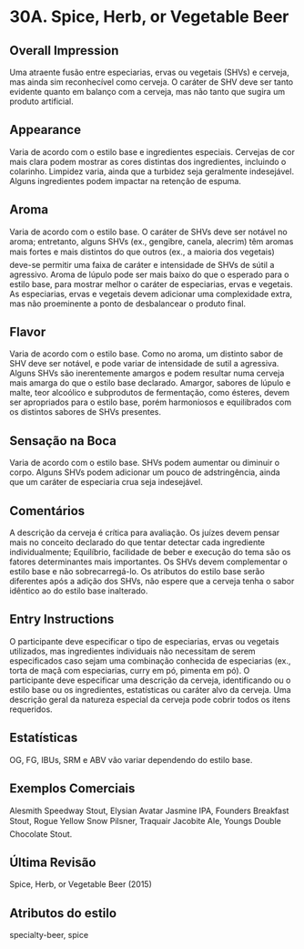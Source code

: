 # 30A. Spice, Herb, or Vegetable Beer

## Overall Impression

Uma atraente fusão entre especiarias, ervas ou vegetais (SHVs) e cerveja, mas ainda sim reconhecível como cerveja. O caráter de SHV deve ser tanto evidente quanto em balanço com a cerveja, mas não tanto que sugira um produto artificial.

## Appearance

Varia de acordo com o estilo base e ingredientes especiais. Cervejas de cor mais clara podem mostrar as cores distintas dos ingredientes, incluindo o colarinho. Limpidez varia, ainda que a turbidez seja geralmente indesejável. Alguns ingredientes podem impactar na retenção de espuma.

## Aroma

Varia de acordo com o estilo base. O caráter de SHVs deve ser notável no aroma; entretanto, alguns SHVs (ex., gengibre, canela, alecrim) têm aromas mais fortes e mais distintos do que outros (ex., a maioria dos vegetais)  deve-se permitir uma faixa de caráter e intensidade de SHVs de sútil a agressivo. Aroma de lúpulo pode ser mais baixo do que o esperado para o estilo base, para mostrar melhor o caráter de especiarias, ervas e vegetais. As especiarias, ervas e vegetais devem adicionar uma complexidade extra, mas não proeminente a ponto de desbalancear o produto final.

## Flavor

Varia de acordo com o estilo base. Como no aroma, um distinto sabor de SHV deve ser notável, e pode variar de intensidade de sutil a agressiva. Alguns SHVs são inerentemente amargos e podem resultar numa cerveja mais amarga do que o estilo base declarado. Amargor, sabores de lúpulo e malte, teor alcoólico e subprodutos de fermentação, como ésteres, devem ser apropriados para o estilo base, porém harmoniosos e equilibrados com os distintos sabores de SHVs presentes.

## Sensação na Boca

Varia de acordo com o estilo base. SHVs podem aumentar ou diminuir o corpo. Alguns SHVs podem adicionar um pouco de adstringência, ainda que um caráter de especiaria crua seja indesejável.

## Comentários

A descrição da cerveja é crítica para avaliação. Os juízes devem pensar mais no conceito declarado do que tentar detectar cada ingrediente individualmente; Equilíbrio, facilidade de beber e execução do tema são os fatores determinantes mais importantes. Os SHVs devem complementar o estilo base e não sobrecarregá-lo. Os atributos do estilo base serão diferentes após a adição dos SHVs, não espere que a cerveja tenha o sabor idêntico ao do estilo base inalterado.

## Entry Instructions

O participante deve especificar o tipo de especiarias, ervas ou vegetais utilizados, mas ingredientes individuais não necessitam de serem especificados caso sejam uma combinação conhecida de especiarias (ex., torta de maçã com especiarias, curry em pó, pimenta em pó). O participante deve especificar uma descrição da cerveja, identificando ou o estilo base ou os ingredientes, estatísticas ou caráter alvo da cerveja. Uma descrição geral da natureza especial da cerveja pode cobrir todos os itens requeridos.

## Estatísticas

OG, FG, IBUs, SRM e ABV vão variar dependendo do estilo base.

## Exemplos Comerciais

Alesmith Speedway Stout, Elysian Avatar Jasmine IPA, Founders Breakfast Stout, Rogue Yellow Snow Pilsner, Traquair Jacobite Ale, Youngs Double Chocolate Stout.

## Última Revisão

Spice, Herb, or Vegetable Beer (2015)

## Atributos do estilo

specialty-beer, spice
